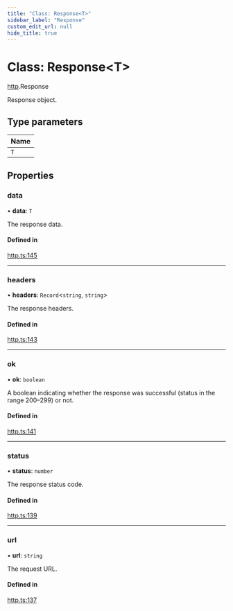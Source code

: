 ```yaml
---
title: "Class: Response<T>"
sidebar_label: "Response"
custom_edit_url: null
hide_title: true
---
```


# Class: Response<T\>

[http](../modules/http.md).Response

Response object.

## Type parameters

| Name |
| :------ |
| `T` |

## Properties

### data

• **data**: `T`

The response data.

#### Defined in

[http.ts:145](https://github.com/tauri-apps/tauri/blob/4339b46/tooling/api/src/http.ts#L145)

___

### headers

• **headers**: `Record`<`string`, `string`\>

The response headers.

#### Defined in

[http.ts:143](https://github.com/tauri-apps/tauri/blob/4339b46/tooling/api/src/http.ts#L143)

___

### ok

• **ok**: `boolean`

A boolean indicating whether the response was successful (status in the range 200–299) or not.

#### Defined in

[http.ts:141](https://github.com/tauri-apps/tauri/blob/4339b46/tooling/api/src/http.ts#L141)

___

### status

• **status**: `number`

The response status code.

#### Defined in

[http.ts:139](https://github.com/tauri-apps/tauri/blob/4339b46/tooling/api/src/http.ts#L139)

___

### url

• **url**: `string`

The request URL.

#### Defined in

[http.ts:137](https://github.com/tauri-apps/tauri/blob/4339b46/tooling/api/src/http.ts#L137)
